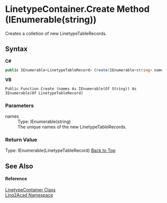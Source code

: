 # LinetypeContainer.Create Method (IEnumerable(string))
 

Creates a colletion of new LinetypeTableRecords.

## Syntax

**C#**<br />
``` C#
public IEnumerable<LinetypeTableRecord> Create(IEnumerable<string> names)
```

**VB**<br />
``` VB
Public Function Create (names As IEnumerable(Of String)) As IEnumerable(Of LinetypeTableRecord)
```


### Parameters
<dl><dt>names</dt><dd>Type: IEnumerable(string)<br />The unique names of the new LinetypeTableRecords.</dd></dl>

### Return Value
Type: IEnumerable(LinetypeTableRecord)
<a href="#LinetypeContainerCreate-Method-IEnumerablestring">Back to Top</a>

## See Also


#### Reference
<a href="T_Linq2Acad_LinetypeContainer.md#LinetypeContainer-Class">LinetypeContainer Class</a><br /><a href="N_Linq2Acad.md#Linq2Acad-Namespace">Linq2Acad Namespace</a><br />
